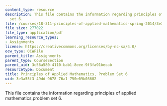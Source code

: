 ```yaml
---
content_type: resource
description: This file contains the information regarding principles of applied mathematics,problem
  set 6.
file: /courses/18-311-principles-of-applied-mathematics-spring-2014/3e3a55f349dd967876a1750e09b03602_MIT18_311S14_ProblemSet6.pdf
file_size: 277022
file_type: application/pdf
learning_resource_types:
- Assignments
license: https://creativecommons.org/licenses/by-nc-sa/4.0/
ocw_type: OCWFile
parent_title: Assignments
parent_type: CourseSection
parent_uid: 3c56a580-4110-bab1-8eee-9f3fa91becab
resourcetype: Document
title: Principles of Applied Mathematics, Problem Set 6
uid: 3e3a55f3-49dd-9678-76a1-750e09b03602
---
```

This file contains the information regarding principles of applied mathematics,problem set 6.